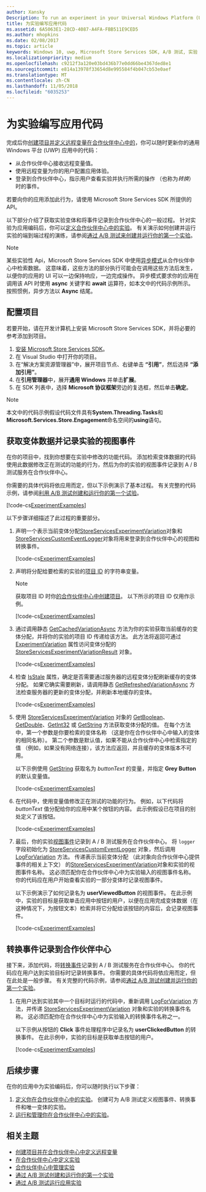 ```yaml
---
author: Xansky
Description: To run an experiment in your Universal Windows Platform (UWP) app with A/B testing, you must code the experiment in your app.
title: 为实验编写应用代码
ms.assetid: 6A5063E1-28CD-4087-A4FA-FBB511E9CED5
ms.author: mhopkins
ms.date: 02/08/2017
ms.topic: article
keywords: Windows 10, uwp, Microsoft Store Services SDK, A/B 测试, 实验
ms.localizationpriority: medium
ms.openlocfilehash: c9212f3a120e03bd436b77e0dd66be4367ded8e1
ms.sourcegitcommit: e814a13978f33654d8e995584f4b047cb53e0aef
ms.translationtype: MT
ms.contentlocale: zh-CN
ms.lasthandoff: 11/05/2018
ms.locfileid: "6035253"
---
```

# <a name="code-your-app-for-experimentation"></a>为实验编写应用代码

完成后你[创建项目并定义远程变量在合作伙伴中心中的](create-a-project-and-define-remote-variables-in-the-dev-center-dashboard.md)，你可以随时更新你的通用 Windows 平台 (UWP) 应用中的代码：
* 从合作伙伴中心接收远程变量值。
* 使用远程变量为你的用户配置应用体验。
* 登录到合作伙伴中心，指示用户查看实验并执行所需的操作 （也称为*转换*） 时的事件。

若要向你的应用添加此行为，请使用 Microsoft Store Services SDK 所提供的 API。

以下部分介绍了获取实验变体和将事件记录到合作伙伴中心的一般过程。 针对实验为应用编码后，你可以[定义合作伙伴中心中的实验](define-your-experiment-in-the-dev-center-dashboard.md)。 有关演示如何创建并运行实验的端到端过程的演练，请参阅[通过 A/B 测试来创建并运行你的第一个实验](create-and-run-your-first-experiment-with-a-b-testing.md)。

> [!NOTE]
> 某些实验性 Api，Microsoft Store Services SDK 中使用[异步模式](../threading-async/asynchronous-programming-universal-windows-platform-apps.md)从合作伙伴中心中检索数据。 这意味着，这些方法的部分执行可能会在调用这些方法后发生，以便你的应用的 UI 可以一边保持响应，一边完成操作。 异步模式要求你的应用在调用该 API 时使用 **async** 关键字和 **await** 运算符，如本文中的代码示例所示。 按照惯例，异步方法以 **Async** 结尾。

## <a name="configure-your-project"></a>配置项目

若要开始，请在开发计算机上安装 Microsoft Store Services SDK，并将必要的参考添加到项目。

1. [安装 Microsoft Store Services SDK](microsoft-store-services-sdk.md#install-the-sdk)。
2. 在 Visual Studio 中打开你的项目。
3. 在“解决方案资源管理器”中，展开项目节点、右键单击 **“引用”**，然后选择 **“添加引用”**。
3. 在**引用管理器**中，展开**通用 Windows** 并单击**扩展**。
4. 在 SDK 列表中，选择 **Microsoft 协议框架**旁边的复选框，然后单击**确定**。

> [!NOTE]
> 本文中的代码示例假设代码文件具有**System.Threading.Tasks**和**Microsoft.Services.Store.Engagement**命名空间的**using**语句。

## <a name="get-variation-data-and-log-the-view-event-for-your-experiment"></a>获取变体数据并记录实验的视图事件

在你的项目中，找到你想要在实验中修改的功能代码。 添加检索变体数据的代码使用此数据修改正在测试的功能的行为，然后为你的实验的视图事件记录到 A / B 测试服务在合作伙伴中心。

你需要的具体代码将依应用而定，但以下示例演示了基本过程。 有关完整的代码示例，请参阅[利用 A/B 测试创建和运行你的第一个试验](create-and-run-your-first-experiment-with-a-b-testing.md)。

[!code-cs[ExperimentExamples](./code/StoreSDKSamples/cs/ExperimentExamples.cs#ExperimentCodeSample)]

以下步骤详细描述了此过程的重要部分。

1. 声明一个表示当前变体分配[StoreServicesExperimentVariation](https://docs.microsoft.com/uwp/api/microsoft.services.store.engagement.storeservicesexperimentvariation)对象和[StoreServicesCustomEventLogger](https://docs.microsoft.com/uwp/api/microsoft.services.store.engagement.storeservicescustomeventlogger)对象将用来登录到合作伙伴中心的视图和转换事件。

    [!code-cs[ExperimentExamples](./code/StoreSDKSamples/cs/ExperimentExamples.cs#Snippet1)]

2. 声明将分配给要检索的实验的[项目 ID](run-app-experiments-with-a-b-testing.md#terms) 的字符串变量。
    > [!NOTE]
    > 获取项目 ID 时你[的合作伙伴中心中创建项目](create-a-project-and-define-remote-variables-in-the-dev-center-dashboard.md)。 以下所示的项目 ID 仅用作示例。

    [!code-cs[ExperimentExamples](./code/StoreSDKSamples/cs/ExperimentExamples.cs#Snippet2)]

3. 通过调用静态 [GetCachedVariationAsync](https://docs.microsoft.com/uwp/api/microsoft.services.store.engagement.storeservicesexperimentvariation.getcachedvariationasync) 方法为你的实验获取当前缓存的变体分配，并将你的实验的项目 ID 传递给该方法。 此方法将返回可通过 [ExperimentVariation](https://docs.microsoft.com/uwp/api/microsoft.services.store.engagement.storeservicesexperimentvariationresult.experimentvariation) 属性访问变体分配的 [StoreServicesExperimentVariationResult](https://docs.microsoft.com/uwp/api/microsoft.services.store.engagement.storeservicesexperimentvariationresult) 对象。

    [!code-cs[ExperimentExamples](./code/StoreSDKSamples/cs/ExperimentExamples.cs#Snippet3)]

4. 检查 [IsStale](htthttps://docs.microsoft.com/uwp/api/microsoft.services.store.engagement.storeservicesexperimentvariation.isstale) 属性，确定是否需要通过服务器的远程变体分配刷新缓存的变体分配。 如果它确实需要刷新，请调用静态 [GetRefreshedVariationAsync](https://docs.microsoft.com/uwp/api/microsoft.services.store.engagement.storeservicesexperimentvariation.getrefreshedvariationasync) 方法检查服务器的更新的变体分配，并刷新本地缓存的变体。

    [!code-cs[ExperimentExamples](./code/StoreSDKSamples/cs/ExperimentExamples.cs#Snippet4)]

5. 使用 [StoreServicesExperimentVariation](https://docs.microsoft.com/uwp/api/microsoft.services.store.engagement.storeservicesexperimentvariation) 对象的 [GetBoolean](https://docs.microsoft.com/uwp/api/microsoft.services.store.engagement.storeservicesexperimentvariation.getboolean)、[GetDouble](https://docs.microsoft.com/uwp/api/microsoft.services.store.engagement.storeservicesexperimentvariation.getdouble)、[GetInt32](https://docs.microsoft.com/uwp/api/microsoft.services.store.engagement.storeservicesexperimentvariation.getint32) 或 [GetString](https://docs.microsoft.com/uwp/api/microsoft.services.store.engagement.storeservicesexperimentvariation.getstring) 方法获取变体分配的值。 在每个方法中，第一个参数是你要检索的变体名称 （这是你在合作伙伴中心中输入的变体的相同名称）。 第二个参数是默认值，如果不能从合作伙伴中心中检索指定的值 （例如，如果没有网络连接），该方法应返回，并且缓存的变体版本不可用。

    以下示例使用 [GetString](https://docs.microsoft.com/uwp/api/microsoft.services.store.engagement.storeservicesexperimentvariation.getstring) 获取名为 *buttonText* 的变量，并指定 **Grey Button** 的默认变量值。

    [!code-cs[ExperimentExamples](./code/StoreSDKSamples/cs/ExperimentExamples.cs#Snippet5)]

6. 在代码中，使用变量值修改正在测试的功能的行为。 例如，以下代码将 *buttonText* 值分配给你的应用中某个按钮的内容。 此示例假设已在项目的别处定义了该按钮。

    [!code-cs[ExperimentExamples](./code/StoreSDKSamples/cs/ExperimentExamples.cs#Snippet6)]

7. 最后，你的实验[视图事件](run-app-experiments-with-a-b-testing.md#terms)记录到 A / B 测试服务在合作伙伴中心。 将 ```logger``` 字段初始化为 [StoreServicesCustomEventLogger](https://docs.microsoft.com/uwp/api/microsoft.services.store.engagement.storeservicescustomeventlogger) 对象，然后调用 [LogForVariation](https://docs.microsoft.com/uwp/api/microsoft.services.store.engagement.storeservicescustomeventlogger.logforvariation) 方法。 传递表示当前变体分配 （此对象向合作伙伴中心提供事件的相关上下文） 的[StoreServicesExperimentVariation](https://docs.microsoft.com/uwp/api/microsoft.services.store.engagement.storeservicesexperimentvariation)对象和实验的视图事件名称。 这必须匹配你在合作伙伴中心中为实验输入的视图事件名称。 你的代码应在用户开始查看实验的一部分变体时记录视图事件。

    以下示例演示了如何记录名为 **userViewedButton** 的视图事件。 在此示例中，实验的目标是获取单击应用中按钮的用户，以便在应用完成变体数据（在这种情况下，为按钮文本）检索并将它分配给该按钮的内容后，会记录视图事件。

    [!code-cs[ExperimentExamples](./code/StoreSDKSamples/cs/ExperimentExamples.cs#Snippet7)]

## <a name="log-conversion-events-to-partner-center"></a>转换事件记录到合作伙伴中心

接下来，添加代码，将[转换事件](run-app-experiments-with-a-b-testing.md#terms)记录到 A / B 测试服务在合作伙伴中心。 你的代码应在用户达到实验目标时记录转换事件。 你需要的具体代码将依应用而定，但在此处是一般步骤。 有关完整的代码示例，请参阅[通过 A/B 测试创建并运行你的第一个实验](create-and-run-your-first-experiment-with-a-b-testing.md)。

1. 在用户达到实验其中一个目标时运行的代码中，重新调用 [LogForVariation](https://docs.microsoft.com/uwp/api/microsoft.services.store.engagement.storeservicescustomeventlogger.logforvariation) 方法，并传递 [StoreServicesExperimentVariation](https://docs.microsoft.com/uwp/api/microsoft.services.store.engagement.storeservicesexperimentvariation) 对象和实验的转换事件名称。 这必须匹配你在合作伙伴中心中为实验输入的转换事件名称之一。

    以下示例从按钮的 **Click** 事件处理程序中记录名为 **userClickedButton** 的转换事件。 在此示例中，实验的目标是获取单击按钮的用户。

    [!code-cs[ExperimentExamples](./code/StoreSDKSamples/cs/ExperimentExamples.cs#Snippet8)]

## <a name="next-steps"></a>后续步骤

在你的应用中为实验编码后，你可以随时执行以下步骤：
1. [定义你在合作伙伴中心中的实验](define-your-experiment-in-the-dev-center-dashboard.md)。 创建可为 A/B 测试定义视图事件、转换事件和唯一变体的实验。
2. [运行和管理你在合作伙伴中心中的实验](manage-your-experiment.md)。


## <a name="related-topics"></a>相关主题

* [创建项目并在合作伙伴中心中定义远程变量](create-a-project-and-define-remote-variables-in-the-dev-center-dashboard.md)
* [在合作伙伴中心中定义实验](define-your-experiment-in-the-dev-center-dashboard.md)
* [合作伙伴中心中管理实验](manage-your-experiment.md)
* [通过 A/B 测试创建和运行你的第一个实验](create-and-run-your-first-experiment-with-a-b-testing.md)
* [通过 A/B 测试运行应用实验](run-app-experiments-with-a-b-testing.md)
